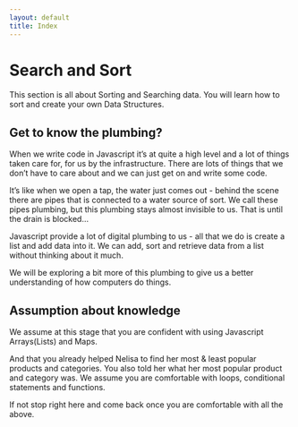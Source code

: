 ```yaml
---
layout: default
title: Index
---
```


# Search and Sort

This section is all about Sorting and Searching data. You will learn how to sort and create your own Data Structures.

## Get to know the plumbing?

When we write code in Javascript it’s at quite a high level and a lot of things taken care for, for us by the infrastructure. There are lots of things that we don’t have to care about and we can just get on and write some code.

It’s like when we open a tap, the water just comes out - behind the scene there are pipes that is connected to a water source of sort. We call these pipes plumbing, but this plumbing stays almost invisible to us. That is until the drain is blocked…

Javascript provide a lot of digital plumbing to us - all that we do is create a list and add data into it. We can add, sort and retrieve data from a list without thinking about it much.

We will be exploring a bit more of this plumbing to give us a better understanding of how computers do things.

## Assumption about knowledge

We assume at this stage that you are confident with using Javascript Arrays(Lists) and Maps.

And that you already helped Nelisa to find her most & least popular products and categories. You also told her what her most popular product and category was. We assume you are comfortable with loops, conditional statements and functions.

If not stop right here and come back once you are comfortable with all the above.
